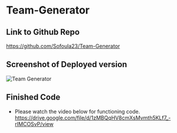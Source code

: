 # Team-Generator

## Link to Github Repo

https://github.com/Sofoula23/Team-Generator

## Screenshot of Deployed version

![Team Generator](./assets/1611285493309.png)

## Finished Code

* Please watch the video below for functioning code.
https://drive.google.com/file/d/1zMBQqHV8cmXsMvmth5KLf7_-rIMCOSvP/view